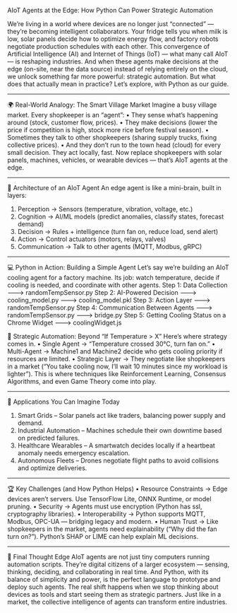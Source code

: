AIoT Agents at the Edge: How Python Can Power Strategic Automation

We’re living in a world where devices are no longer just “connected” — they’re becoming intelligent collaborators. Your fridge tells you when milk is low, solar panels decide how to optimize energy flow, and factory robots negotiate production schedules with each other.
This convergence of Artificial Intelligence (AI) and Internet of Things (IoT) — what many call AIoT — is reshaping industries. And when these agents make decisions at the edge (on-site, near the data source) instead of relying entirely on the cloud, we unlock something far more powerful: strategic automation.
But what does that actually mean in practice? Let’s explore, with Python as our guide.
________________________________________
🌍 Real-World Analogy: The Smart Village Market
Imagine a busy village market. Every shopkeeper is an “agent”:
•	They sense what’s happening around (stock, customer flow, prices).
•	They make decisions (lower the price if competition is high, stock more rice before festival season).
•	Sometimes they talk to other shopkeepers (sharing supply trucks, fixing collective prices).
•	And they don’t run to the town head (cloud) for every small decision. They act locally, fast.
Now replace shopkeepers with solar panels, machines, vehicles, or wearable devices — that’s AIoT agents at the edge.
________________________________________
🧩 Architecture of an AIoT Agent
An edge agent is like a mini-brain, built in layers:
1.	Perception → Sensors (temperature, vibration, voltage, etc.)
2.	Cognition → AI/ML models (predict anomalies, classify states, forecast demand)
3.	Decision → Rules + intelligence (turn fan on, reduce load, send alert)
4.	Action → Control actuators (motors, relays, valves)
5.	Communication → Talk to other agents (MQTT, Modbus, gRPC)
________________________________________
💻 Python in Action: Building a Simple Agent
Let’s say we’re building an AIoT cooling agent for a factory machine. Its job: watch temperature, decide if cooling is needed, and coordinate with other agents.
Step 1: Data Collection ---> randomTempSensor.py
Step 2: AI-Powered Decision ---> cooling_model.py ---> cooling_model.pkl
Step 3: Action Layer ---> randomTempSensor.py
Step 4: Communication Between Agents ---> randomTempSensor.py ---> bridge.py
Step 5: Getting Cooling Status on a Chrome Widget ---> coolingWidget.js

🧠 Strategic Automation: Beyond “If Temperature > X”
Here’s where strategy comes in.
•	Single Agent → “Temperature crossed 30°C, turn fan on.”
•	Multi-Agent → Machine1 and Machine2 decide who gets cooling priority if resources are limited.
•	Strategic Layer → They negotiate like shopkeepers in a market (“You take cooling now, I’ll wait 10 minutes since my workload is lighter”).
This is where techniques like Reinforcement Learning, Consensus Algorithms, and even Game Theory come into play.
________________________________________
🚀 Applications You Can Imagine Today
1.	Smart Grids – Solar panels act like traders, balancing power supply and demand.
2.	Industrial Automation – Machines schedule their own downtime based on predicted failures.
3.	Healthcare Wearables – A smartwatch decides locally if a heartbeat anomaly needs emergency escalation.
4.	Autonomous Fleets – Drones negotiate flight paths to avoid collisions and optimize deliveries.
________________________________________
🏆 Key Challenges (and How Python Helps)
•	Resource Constraints → Edge devices aren’t servers. Use TensorFlow Lite, ONNX Runtime, or model pruning.
•	Security → Agents must use encryption (Python has ssl, cryptography libraries).
•	Interoperability → Python supports MQTT, Modbus, OPC-UA — bridging legacy and modern.
•	Human Trust → Like shopkeepers in the market, agents need explainability (“Why did the fan turn on?”). Python’s SHAP or LIME can help explain ML decisions.
________________________________________
🎯 Final Thought
Edge AIoT agents are not just tiny computers running automation scripts. They’re digital citizens of a larger ecosystem — sensing, thinking, deciding, and collaborating in real time.
And Python, with its balance of simplicity and power, is the perfect language to prototype and deploy such agents.
The real shift happens when we stop thinking about devices as tools and start seeing them as strategic partners. Just like in a market, the collective intelligence of agents can transform entire industries.
